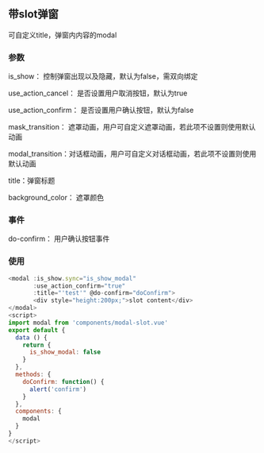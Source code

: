 ## 带slot弹窗

可自定义title，弹窗内内容的modal

### 参数

is_show： 控制弹窗出现以及隐藏，默认为false，需双向绑定

use_action_cancel： 是否设置用户取消按钮，默认为true

use_action_confirm： 是否设置用户确认按钮，默认为false

mask_transition： 遮罩动画，用户可自定义遮罩动画，若此项不设置则使用默认动画

modal_transition：对话框动画，用户可自定义对话框动画，若此项不设置则使用默认动画

title：弹窗标题

background_color： 遮罩颜色

### 事件

do-confirm： 用户确认按钮事件

### 使用

```javascript
<modal :is_show.sync="is_show_modal" 
       :use_action_confirm="true" 
       :title="'test'" @do-confirm="doConfirm">
       <div style="height:200px;">slot content</div>
</modal>
<script>
import modal from 'components/modal-slot.vue'
export default {
  data () {
    return {
      is_show_modal: false
    }
  },
  methods: {
    doConfirm: function() {
      alert('confirm')
    }
  },
  components: {
    modal
  }
}
</script>
```

